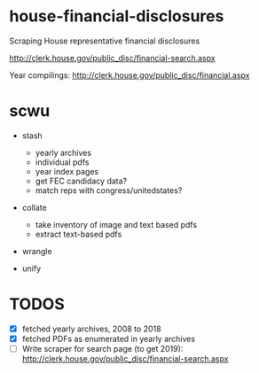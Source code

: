 # house-financial-disclosures
Scraping House representative financial disclosures


http://clerk.house.gov/public_disc/financial-search.aspx

Year compilings: http://clerk.house.gov/public_disc/financial.aspx

# scwu 

- stash
    - yearly archives
    - individual pdfs
    - year index pages
    - get FEC candidacy data?
    - match reps with congress/unitedstates? 
- collate
    - take inventory of image and text based pdfs
    - extract text-based pdfs    
    
- wrangle

- unify



# TODOS

- [X] fetched yearly archives, 2008 to 2018
- [X] fetched PDFs as enumerated in yearly archives
- [ ] Write scraper for search page (to get 2019): http://clerk.house.gov/public_disc/financial-search.aspx
